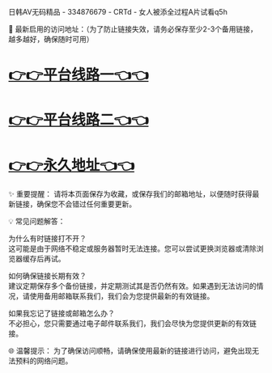 日韩AV无码精品 - 334876679 - CRTd - 女人被添全过程A片试看q5h

🌟 最新启用的访问地址：（为了防止链接失效，请务必保存至少2-3个备用链接，越多越好，确保随时可用）

# [👉👉平台线路一👈👈](https://za52.run)
# [👉👉平台线路二👈👈](https://za53.run)
# [👉👉永久地址👈👈](https://za51.run)

✨ 重要提醒： 请将本页面保存为收藏，或保存我们的邮箱地址，以便随时获得最新链接，确保您不会错过任何重要更新。

💡 常见问题解答：

为什么有时链接打不开？  
这可能是由于网络不稳定或服务器暂时无法连接。您可以尝试更换浏览器或清除浏览器缓存后再试。

如何确保链接长期有效？  
建议定期保存多个备份链接，并定期测试其是否仍然有效。如果遇到无法访问的情况，请使用备用邮箱联系我们，我们会为您提供最新的有效链接。

如果我忘记了链接或邮箱怎么办？  
不必担心，您只需要通过电子邮件联系我们，我们会尽快为您提供更新的有效链接。

🌐 温馨提示： 为了确保访问顺畅，请确保使用最新的链接进行访问，避免出现无法预料的网络问题。
